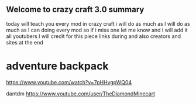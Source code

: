 ## Welcome to crazy craft 3.0 summary  
today  will teach you every mod in crazy craft i will do as much as
I will do as much as I can doing every mod so if i miss
one let me know and i will add it all youtubers I will credit for this piece links during and also creators and sites at the end

# adventure backpack
https://www.youtube.com/watch?v=7pHHvgpWQ04                           

dantdm https://www.youtube.com/user/TheDiamondMinecart
